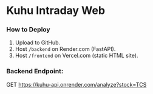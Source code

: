 # Kuhu Intraday Web

### How to Deploy

1. Upload to GitHub.
2. Host `/backend` on Render.com (FastAPI).
3. Host `/frontend` on Vercel.com (static HTML site).

### Backend Endpoint:
GET https://kuhu-api.onrender.com/analyze?stock=TCS
